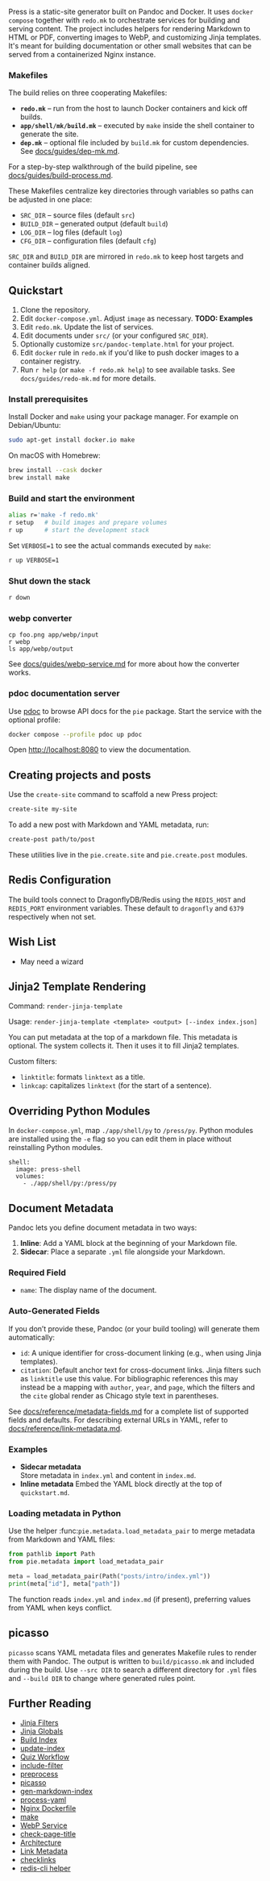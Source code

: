 Press is a static-site generator built on Pandoc and Docker. It uses
`docker compose` together with `redo.mk` to orchestrate services for building
and serving content. The project includes helpers for rendering Markdown to HTML
or PDF, converting images to WebP, and customizing Jinja templates. It's meant
for building documentation or other small websites that can be served from a
containerized Nginx instance.

### Makefiles

The build relies on three cooperating Makefiles:

- **`redo.mk`** – run from the host to launch Docker containers and kick off
  builds.
- **`app/shell/mk/build.mk`** – executed by `make` inside the shell container to
  generate the site.
- **`dep.mk`** – optional file included by `build.mk` for custom dependencies.
  See [docs/guides/dep-mk.md](docs/guides/dep-mk.md).

For a step-by-step walkthrough of the build pipeline, see [docs/guides/build-process.md](docs/guides/build-process.md).

These Makefiles centralize key directories through variables so paths can be
adjusted in one place:

- `SRC_DIR` – source files (default `src`)
- `BUILD_DIR` – generated output (default `build`)
- `LOG_DIR` – log files (default `log`)
- `CFG_DIR` – configuration files (default `cfg`)

`SRC_DIR` and `BUILD_DIR` are mirrored in `redo.mk` to keep host targets and
container builds aligned.

## Quickstart

1. Clone the repository.
2. Edit `docker-compose.yml`. Adjust `image` as necessary. **TODO: Examples**
3. Edit `redo.mk`. Update the list of services.
4. Edit documents under `src/` (or your configured `SRC_DIR`).
5. Optionally customize `src/pandoc-template.html` for your project.
6. Edit `docker` rule in `redo.mk` if you'd like to push docker images to a
   container registry.
7. Run `r help` (or `make -f redo.mk help`) to see available tasks. See
   `docs/guides/redo-mk.md` for more details.

### Install prerequisites

Install Docker and `make` using your package manager.
For example on Debian/Ubuntu:

```bash
sudo apt-get install docker.io make
```

On macOS with Homebrew:

```bash
brew install --cask docker
brew install make
```

### Build and start the environment

```bash
alias r='make -f redo.mk'
r setup   # build images and prepare volumes
r up      # start the development stack
```

Set `VERBOSE=1` to see the actual commands executed by `make`:

```bash
r up VERBOSE=1
```

### Shut down the stack

```bash
r down
```

### webp converter

```
cp foo.png app/webp/input
r webp
ls app/webp/output
```
See [docs/guides/webp-service.md](docs/guides/webp-service.md) for more about how the
converter works.

### pdoc documentation server

Use [pdoc](https://pdoc.dev) to browse API docs for the `pie` package.
Start the service with the optional profile:

```bash
docker compose --profile pdoc up pdoc
```

Open <http://localhost:8080> to view the documentation.

## Creating projects and posts

Use the `create-site` command to scaffold a new Press project:

```bash
create-site my-site
```

To add a new post with Markdown and YAML metadata, run:

```bash
create-post path/to/post
```

These utilities live in the `pie.create.site` and `pie.create.post` modules.

## Redis Configuration

The build tools connect to DragonflyDB/Redis using the `REDIS_HOST` and
`REDIS_PORT` environment variables. These default to `dragonfly` and `6379`
respectively when not set.

## Wish List

- May need a wizard

## Jinja2 Template Rendering

Command: `render-jinja-template`

Usage: `render-jinja-template <template> <output> [--index index.json]`

You can put metadata at the top of a markdown file. This metadata is optional.
The system collects it. Then it uses it to fill Jinja2 templates.

Custom filters:

- `linktitle`: formats `linktext` as a title.
- `linkcap`: capitalizes `linktext` (for the start of a sentence).

## Overriding Python Modules

In `docker-compose.yml`, map `./app/shell/py` to `/press/py`. Python modules are
installed using the `-e` flag so you can edit them in place without reinstalling
Python modules.

```
shell:
  image: press-shell
  volumes:
    - ./app/shell/py:/press/py
```

## Document Metadata

Pandoc lets you define document metadata in two ways:

1. **Inline**: Add a YAML block at the beginning of your Markdown file.  
2. **Sidecar**: Place a separate `.yml` file alongside your Markdown.

### Required Field
- `name`: The display name of the document.

### Auto-Generated Fields
If you don’t provide these, Pandoc (or your build tooling) will generate them automatically:
- `id`: A unique identifier for cross-document linking (e.g., when using Jinja templates).
- `citation`: Default anchor text for cross-document links. Jinja filters such as `linktitle` use this value. For bibliographic references this may instead be a mapping with `author`, `year`, and `page`, which the filters and the `cite` global render as Chicago style text in parentheses.

See [docs/reference/metadata-fields.md](docs/reference/metadata-fields.md) for a complete list of supported fields and defaults. For describing
external URLs in YAML, refer to [docs/reference/link-metadata.md](docs/reference/link-metadata.md).

### Examples
- **Sidecar metadata**  
  Store metadata in `index.yml` and content in `index.md`.  
- **Inline metadata**
  Embed the YAML block directly at the top of `quickstart.md`.

### Loading metadata in Python

Use the helper :func:`pie.metadata.load_metadata_pair` to merge metadata from
Markdown and YAML files:

```python
from pathlib import Path
from pie.metadata import load_metadata_pair

meta = load_metadata_pair(Path("posts/intro/index.yml"))
print(meta["id"], meta["path"])
```

The function reads `index.yml` and `index.md` (if present), preferring values
from YAML when keys conflict.

## picasso

`picasso` scans YAML metadata files and generates Makefile rules to render them
with Pandoc. The output is written to `build/picasso.mk` and included during the
build. Use `--src DIR` to search a different directory for `.yml` files and
`--build DIR` to change where generated rules point.

## Further Reading

- [Jinja Filters](docs/reference/jinja-filters.md)
- [Jinja Globals](docs/reference/jinja-globals.md)
- [Build Index](docs/guides/build-index.md)
- [update-index](docs/guides/update-index.md)
- [Quiz Workflow](docs/guides/quiz-workflow.md)
- [include-filter](docs/guides/include-filter.md)
- [preprocess](docs/guides/preprocess.md)
- [picasso](docs/guides/picasso.md)
- [gen-markdown-index](docs/guides/gen-markdown-index.md)
- [process-yaml](docs/guides/process-yaml.md)
- [Nginx Dockerfile](docs/guides/nginx.md)
- [make](docs/guides/make.md)
- [WebP Service](docs/guides/webp-service.md)
- [check-page-title](docs/guides/check-page-title.md)
- [Architecture](docs/reference/architecture.md)
- [Link Metadata](docs/reference/link-metadata.md)
- [checklinks](docs/guides/checklinks.md)
- [redis-cli helper](docs/guides/redis-cli.md)

